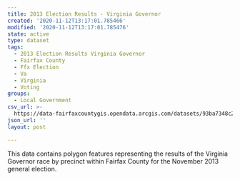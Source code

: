 ```yaml
---
title: 2013 Election Results - Virginia Governor
created: '2020-11-12T13:17:01.785466'
modified: '2020-11-12T13:17:01.785476'
state: active
type: dataset
tags:
  - 2013 Election Results Virginia Governor
  - Fairfax County
  - Ffx Election
  - Va
  - Virginia
  - Voting
groups:
  - Local Government
csv_url: >-
  https://data-fairfaxcountygis.opendata.arcgis.com/datasets/93ba7348c2264567a9b522a677bf2592_16.csv?outSR=%7B%22latestWkid%22%3A4269%2C%22wkid%22%3A4269%7D
json_url: ''
layout: post

---
```

This data contains polygon features representing the results of the Virginia Governor race by precinct within Fairfax County for the November 2013 general election.
